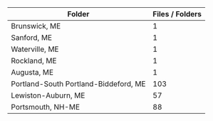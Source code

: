 | Folder                                |   Files / Folders |
|---------------------------------------|-------------------|
| Brunswick, ME                         |                 1 |
| Sanford, ME                           |                 1 |
| Waterville, ME                        |                 1 |
| Rockland, ME                          |                 1 |
| Augusta, ME                           |                 1 |
| Portland-South Portland-Biddeford, ME |               103 |
| Lewiston-Auburn, ME                   |                57 |
| Portsmouth, NH-ME                     |                88 |